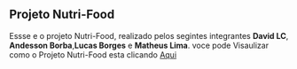 ## Projeto Nutri-Food

Essse e o projeto Nutri-Food, realizado pelos segintes integrantes **David LC**, **Andesson Borba**,**Lucas Borges** e **Matheus Lima**.
voce pode Visaulizar como o Projeto Nutri-Food esta clicando [Aqui](https://vampestranho.github.io/ProjetoWEB/)
